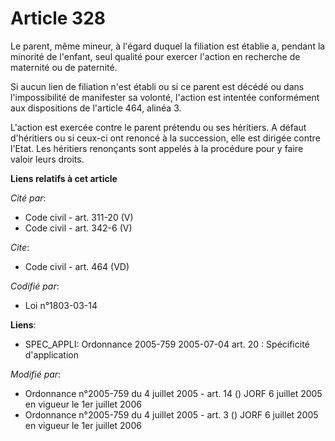 # Article 328

Le parent, même mineur, à l'égard duquel la filiation est établie a, pendant la minorité de l'enfant, seul qualité pour
exercer l'action en recherche de maternité ou de paternité. 

Si aucun lien de filiation n'est établi ou si ce parent est décédé ou dans l'impossibilité de manifester sa volonté, l'action
est intentée conformément aux dispositions de l'article 464, alinéa 3.

L'action est exercée contre le parent prétendu ou ses héritiers. A défaut d'héritiers ou si ceux-ci ont renoncé à la
succession, elle est dirigée contre l'Etat. Les héritiers renonçants sont appelés à la procédure pour y faire valoir leurs
droits.

**Liens relatifs à cet article**

_Cité par_:

  - Code civil - art. 311-20 (V)
  - Code civil - art. 342-6 (V)

_Cite_:

  - Code civil - art. 464 (VD)

_Codifié par_:

  - Loi n°1803-03-14

**Liens**:

  - SPEC_APPLI: Ordonnance 2005-759 2005-07-04 art. 20 : Spécificité d'application

_Modifié par_:

  - Ordonnance n°2005-759 du 4 juillet 2005 - art. 14 () JORF 6 juillet 2005 en vigueur le 1er juillet 2006
  - Ordonnance n°2005-759 du 4 juillet 2005 - art. 3 () JORF 6 juillet 2005 en vigueur le 1er juillet 2006
